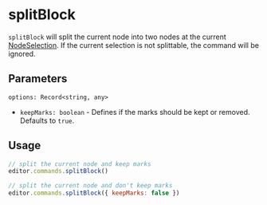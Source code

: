 # splitBlock
`splitBlock` will split the current node into two nodes at the current [NodeSelection](https://prosemirror.net/docs/ref/#state.NodeSelection). If the current selection is not splittable, the command will be ignored.

## Parameters
`options: Record<string, any>`

* `keepMarks: boolean` - Defines if the marks should be kept or removed. Defaults to `true`.

## Usage
```js
// split the current node and keep marks
editor.commands.splitBlock()

// split the current node and don't keep marks
editor.commands.splitBlock({ keepMarks: false })
```
